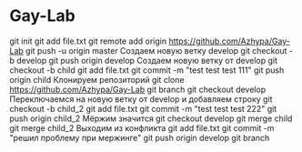 # Gay-Lab

  git init
  git add file.txt
  git remote add origin https://github.com/Azhypa/Gay-Lab
  git push -u origin master
				Создаем новую ветку develop
  git checkout -b develop
  git push origin develop
			Создаем новую ветку от develop
   git checkout -b child
   git add file.txt
   git commit -m "test test test 111"
   git push origin child
			Клонируем репозиторий
   git clone https://github.com/Azhypa/Gay-Lab
   git branch
   git checkout develop
			Переключаемся на новую ветку от develop и добавляем строку
   git checkout -b child_2
   git add file.txt
   git commit -m "test test test 222"
   git push origin child_2
				Мёржим значится 
   git checkout develop
   git merge child
   git merge child_2
				Выходим из конфликта
   git add file.txt
   git commit -m "решил проблему при мержинге"
   git push origin develop
   git branch
			
